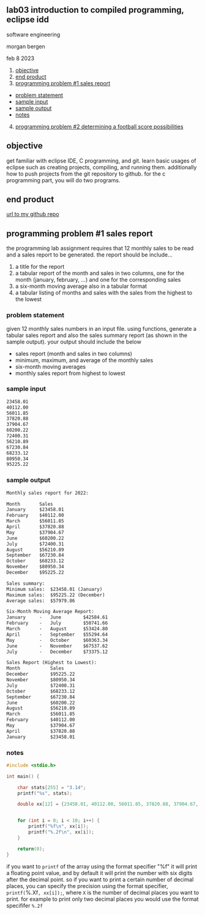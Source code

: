 ## lab03 introduction to compiled programming, eclipse idd

software engineering 

morgan bergen

feb 8 2023

1.  [objective](#objective)
2.  [end product](#end-product)
3.  [programming problem #1 sales report](#programming-problem-#1-sales-report)
-   [problem statement](#problem-statement)
-   [sample input](#sample-input)
-   [sample output](#sample-output)
-   [notes](#notes0)
4.  [programming problem #2 determining a football score possibilities](#programming-problem-#2-determining-a-football-score-possibilities)

## objective

get familiar with eclipse IDE, C programming, and git.  learn basic usages of eclipse such as creating projects, compiling, and running them.  additionally how to push projects from the git repository to github.  for the c programming part, you will do two programs.

## end product

[url to my github repo](https://github.com/MorganBergen/software-engineering.git)

## programming problem #1 sales report

the programming lab assignment requires that 12 monthly sales to be read and a sales report to be generated.  the report should be include... 

1.  a title for the report
2.  a tabular report of the month and sales in two columns, one for the month (january, february, ...) and one for the corresponding sales
3.  a six-month moving average also in a tabular format
4.  a tabular listing of months and sales with the sales from the highest to the lowest

### problem statement

given 12 monthly sales numbers in an input file.  using functions, generate a tabular sales report and also the sales summary report (as shown in the sample output).  your output should include the below

- sales report (month and sales in two columns)
- minimum, maximum, and average of the monthly sales
- six-month moving averages
- monthly sales report from highest to lowest

### sample input

```txt
23458.01
40112.00
56011.85
37820.88
37904.67
60200.22
72400.31
56210.89
67230.84
68233.12
80950.34
95225.22
```

### sample output

```txt
Monthly sales report for 2022:

Month       Sales
January     $23458.01
February    $40112.00  
March       $56011.85
April       $37820.88
May         $37904.67
June        $60200.22
July        $72400.31
August      $56210.89
September   $67230.84
October     $68233.12
November    $80950.34
December    $95225.22

Sales summary:
Minimum sales:  $23458.01 (January)
Maximum sales:  $95225.22 (December)
Average sales:  $57979.86

Six-Month Moving Average Report:
January     -   June        $42584.61
February    -   July        $50741.66
March       -   August      $53424.80
April       -   September   $55294.64
May         -   October     $60363.34
June        -   November    $67537.62
July        -   December    $73375.12

Sales Report (Highest to Lowest):
Month           Sales
December        $95225.22
November        $80950.34
July            $72400.31
October         $68233.12
September       $67230.84
June            $60200.22
August          $56210.89
March           $56011.85
February        $40112.00
May             $37904.67
April           $37820.88
January         $23458.01
```

### notes

```c
#include <stdio.h>

int main() {

    char stats[255] = "3.14";
    printf("%s", stats);

    double xx[12] = {23458.01, 40112.00, 56011.85, 37820.88, 37904.67, 60200.22, 72400.31, 56210.89, 67230.84, 68233.12, 80950.34, 95225.22};


    for (int i = 0; i < 10; i++) {
        printf("%f\n", xx[i]);
        printf("%.2f\n", xx[i]);
    }

    return(0);
}
```
if you want to `printf` of the array using the format specifier "%f" it will print a floating point value, and by default it will print the number with six digits after the decimal point.  so if you want to print a certain number of decimal places, you can specify the precision using the format specifier, `printf(`%.Xf`, xx[i]);`, where `X` is the number of decimal places you want to print.  for example to print only two decimal places you would use the format specififer `%.2f`


